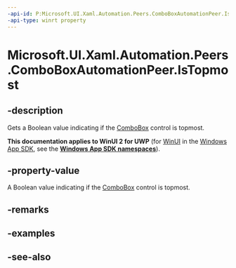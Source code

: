 ```yaml
---
-api-id: P:Microsoft.UI.Xaml.Automation.Peers.ComboBoxAutomationPeer.IsTopmost
-api-type: winrt property
---
```


<!-- Property syntax
public bool IsTopmost { get; }
-->

# Microsoft.UI.Xaml.Automation.Peers.ComboBoxAutomationPeer.IsTopmost

## -description
Gets a Boolean value indicating if the [ComboBox](../microsoft.ui.xaml.controls/combobox.md) control is topmost.

**This documentation applies to WinUI 2 for UWP** (for [WinUI](/windows/apps/winui/winui3/) in the [Windows App SDK](/windows/apps/windows-app-sdk/), see the **[Windows App SDK namespaces](/windows/windows-app-sdk/api/winrt/)**).

## -property-value
A Boolean value indicating if the [ComboBox](../microsoft.ui.xaml.controls/combobox.md) control is topmost.

## -remarks

## -examples

## -see-also
